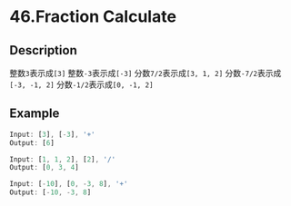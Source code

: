 # 46.Fraction Calculate

## Description

整数`3`表示成`[3]`
整数`-3`表示成`[-3]`
分数`7/2`表示成`[3, 1, 2]`
分数`-7/2`表示成`[-3, -1, 2]`
分数`-1/2`表示成`[0, -1, 2]`

## Example

```javascript
Input: [3], [-3], '+'
Output: [6]

Input: [1, 1, 2], [2], '/'
Output: [0, 3, 4]

Input: [-10], [0, -3, 8], '+'
Output: [-10, -3, 8]
```
